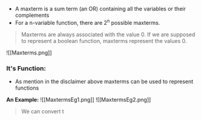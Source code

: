 -  A maxterm is a sum term (an OR) containing all the variables or their complements
- For a n-variable function, there are 2<sup>n</sup> possible maxterms.

> Maxterms are always associated with the value 0.
> If we are supposed to represent a boolean function, maxterms represent the values 0.

![[Maxterms.png]]

### It's Function:
- As mention in the disclaimer above maxterms can be used to represent functions

**An Example:**
![[MaxtermsEg1.png]]
![[MaxtermsEg2.png]]

> We can convert t